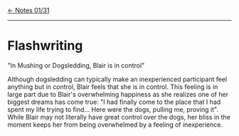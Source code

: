 [\<- Notes 01/31](class_notes_01-31.md)

---

# Flashwriting

"In Mushing or Dogsledding, Blair is in control"

Although dogsledding can typically make an inexperienced participant feel anything but in control, Blair feels that she is in control. This feeling is in large part due to Blair's overwhelming happiness as she realizes one of her biggest dreams has come true: "I had finally come to the place that I had spent my life trying to find... Here were the dogs, pulling me, proving it". While Blair may not literally have great control over the dogs, her bliss in the moment keeps her from being overwhelmed by a feeling of inexperience.
